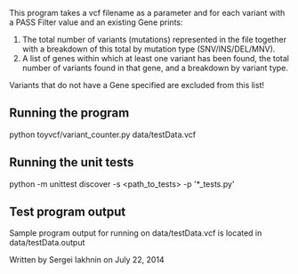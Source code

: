 This program takes a vcf filename as a parameter and for each variant with a PASS Filter value and an existing Gene prints:

1. The total number of variants (mutations) represented in the file together with a breakdown of this total by mutation type (SNV/INS/DEL/MNV).
2. A list of genes within which at least one variant has been found, the total number of variants found in that gene, and a breakdown by variant type.

Variants that do not have a Gene specified are excluded from this list!


Running the program
--------------------

python toyvcf/variant_counter.py data/testData.vcf


Running the unit tests
-----------------------

python -m unittest discover -s <path_to_tests> -p '*_tests.py'


Test program output
--------------------------------
Sample program output for running on data/testData.vcf is located in data/testData.output



Written by Sergei Iakhnin on July 22, 2014
